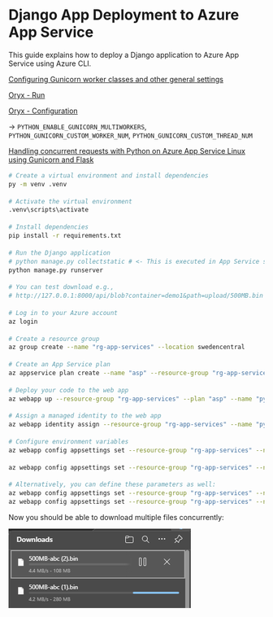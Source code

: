 # Django App Deployment to Azure App Service

This guide explains how to deploy a Django application to Azure App Service using Azure CLI.

[Configuring Gunicorn worker classes and other general settings](https://azureossd.github.io/2023/01/27/Configuring-Gunicorn-worker-classes-and-other-general-settings/)

[Oryx - Run](https://github.com/microsoft/Oryx/blob/main/doc/runtimes/python.md#run)

[Oryx - Configuration](https://github.com/microsoft/Oryx/blob/main/doc/configuration.md)

-> `PYTHON_ENABLE_GUNICORN_MULTIWORKERS`, `PYTHON_GUNICORN_CUSTOM_WORKER_NUM`, `PYTHON_GUNICORN_CUSTOM_THREAD_NUM`

[Handling concurrent requests with Python on Azure App Service Linux using Gunicorn and Flask](https://techcommunity.microsoft.com/t5/apps-on-azure-blog/handling-concurrent-requests-with-python-on-azure-app-service/ba-p/3913844)

```bash
# Create a virtual environment and install dependencies
py -m venv .venv

# Activate the virtual environment
.venv\scripts\activate

# Install dependencies
pip install -r requirements.txt

# Run the Django application
# python manage.py collectstatic # <- This is executed in App Service startup
python manage.py runserver

# You can test download e.g., 
# http://127.0.0.1:8000/api/blob?container=demo1&path=upload/500MB.bin

# Log in to your Azure account
az login

# Create a resource group
az group create --name "rg-app-services" --location swedencentral

# Create an App Service plan
az appservice plan create --name "asp" --resource-group "rg-app-services" --sku B1 --location swedencentral --is-linux

# Deploy your code to the web app
az webapp up --resource-group "rg-app-services" --plan "asp" --name "pythonfileapp00001" --launch-browser --runtime "PYTHON:3.12" --location swedencentral --sku B1

# Assign a managed identity to the web app
az webapp identity assign --resource-group "rg-app-services" --name "pythonfileapp00001" --identities "[system]"

# Configure environment variables
az webapp config appsettings set --resource-group "rg-app-services" --name "pythonfileapp00001" --settings AZURE_STORAGE_ACCOUNT_NAME=your_storage_account_name

az webapp config appsettings set --resource-group "rg-app-services" --name "pythonfileapp00001" --settings PYTHON_ENABLE_GUNICORN_MULTIWORKERS=true

# Alternatively, you can define these parameters as well:
az webapp config appsettings set --resource-group "rg-app-services" --name "pythonfileapp00001" --settings PYTHON_GUNICORN_CUSTOM_WORKER_NUM=4 # Default is  (2 * numCores) + 1
az webapp config appsettings set --resource-group "rg-app-services" --name "pythonfileapp00001" --settings PYTHON_GUNICORN_CUSTOM_THREAD_NUM=4 # Default is 1
```

Now you should be able to download multiple files concurrently:

![Django App and two downloads](./images/two-downloads.png)
